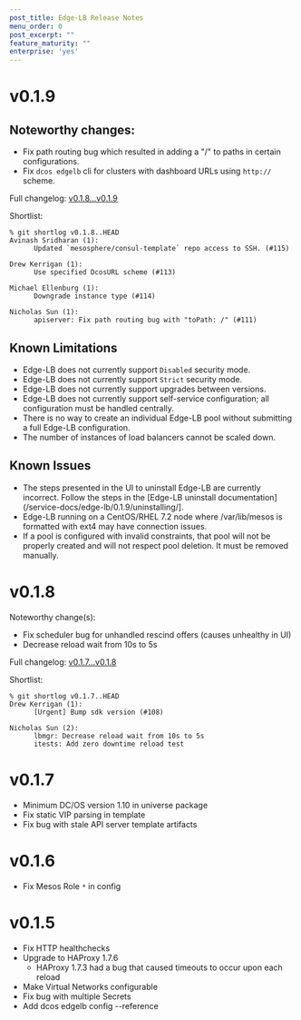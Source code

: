 ```yaml
---
post_title: Edge-LB Release Notes
menu_order: 0
post_excerpt: ""
feature_maturity: ""
enterprise: 'yes'
---
```


# v0.1.9

## Noteworthy changes:

- Fix path routing bug which resulted in adding a "/" to paths in certain configurations.
- Fix `dcos edgelb` cli for clusters with dashboard URLs using `http://` scheme.

Full changelog: [v0.1.8...v0.1.9](https://github.com/mesosphere/dcos-edge-lb/compare/v0.1.8...v0.1.9)

Shortlist:

```
% git shortlog v0.1.8..HEAD
Avinash Sridharan (1):
      Updated `mesosphere/consul-template` repo access to SSH. (#115)

Drew Kerrigan (1):
      Use specified DcosURL scheme (#113)

Michael Ellenburg (1):
      Downgrade instance type (#114)

Nicholas Sun (1):
      apiserver: Fix path routing bug with "toPath: /" (#111)
```

## Known Limitations

* Edge-LB does not currently support `Disabled` security mode.
* Edge-LB does not currently support `Strict` security mode.
* Edge-LB does not currently support upgrades between versions.
* Edge-LB does not currently support self-service configuration; all configuration must be handled centrally.
* There is no way to create an individual Edge-LB pool without submitting a full Edge-LB configuration.
* The number of instances of load balancers cannot be scaled down.

## Known Issues

* The steps presented in the UI to uninstall Edge-LB are currently incorrect. Follow the steps in the [Edge-LB uninstall documentation](/service-docs/edge-lb/0.1.9/uninstalling/].
* Edge-LB running on a CentOS/RHEL 7.2 node where /var/lib/mesos is formatted with ext4 may have connection issues.
* If a pool is configured with invalid constraints, that pool will not be properly created and will not respect pool deletion.  It must be removed manually.

# v0.1.8

Noteworthy change(s):

- Fix scheduler bug for unhandled rescind offers (causes unhealthy in UI)
- Decrease reload wait from 10s to 5s

Full changelog: [v0.1.7...v0.1.8](https://github.com/mesosphere/dcos-edge-lb/compare/v0.1.7...v0.1.8)

Shortlist:

```
% git shortlog v0.1.7..HEAD
Drew Kerrigan (1):
      [Urgent] Bump sdk version (#108)

Nicholas Sun (2):
      lbmgr: Decrease reload wait from 10s to 5s
      itests: Add zero downtime reload test
```

# v0.1.7

* Minimum DC/OS version 1.10 in universe package
* Fix static VIP parsing in template
* Fix bug with stale API server template artifacts

# v0.1.6

* Fix Mesos Role `*` in config

# v0.1.5

* Fix HTTP healthchecks
* Upgrade to HAProxy 1.7.6
    * HAProxy 1.7.3 had a bug that caused timeouts to occur upon each reload
* Make Virtual Networks configurable
* Fix bug with multiple Secrets
* Add dcos edgelb config --reference
